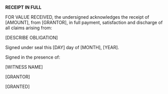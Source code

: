 **RECEIPT IN FULL**

FOR VALUE RECEIVED, the undersigned acknowledges the receipt of
\[AMOUNT\], from \[GRANTOR\], in full payment, satisfaction and
discharge of all claims arising from:

\[DESCRIBE OBLIGATION\]

Signed under seal this \[DAY\] day of \[MONTH\], \[YEAR\].

Signed in the presence of:

\[WITNESS NAME\]

\[GRANTOR\]

\[GRANTED\]
